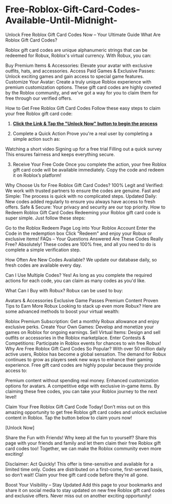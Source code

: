 # Free-Roblox-Gift-Card-Codes-Available-Until-Midnight-
Unlock Free Roblox Gift Card Codes Now – Your Ultimate Guide
What Are Roblox Gift Card Codes?

Roblox gift card codes are unique alphanumeric strings that can be redeemed for Robux, Roblox's virtual currency. With Robux, you can:

Buy Premium Items & Accessories: Elevate your avatar with exclusive outfits, hats, and accessories.
Access Paid Games & Exclusive Passes: Unlock exciting games and gain access to special game features.
Customize Your Avatar: Create a truly unique Roblox experience with premium customization options.
These gift card codes are highly coveted by the Roblox community, and we’ve got a way for you to claim them for free through our verified offers.

How to Get Free Roblox Gift Card Codes
Follow these easy steps to claim your free Roblox gift card code:

1. **[Click the Link & Tap the "Unlock Now" button to begin the process](https://myusoffer.xyz/all-gift-card/)**

2. Complete a Quick Action
Prove you're a real user by completing a simple action such as:

Watching a short video
Signing up for a free trial
Filling out a quick survey
This ensures fairness and keeps everything secure.

3. Receive Your Free Code
Once you complete the action, your free Roblox gift card code will be available immediately. Copy the code and redeem it on Roblox’s platform!

Why Choose Us for Free Roblox Gift Card Codes?
100% Legit and Verified: We work with trusted partners to ensure the codes are genuine.
Fast and Simple: The process is quick with no complicated steps.
Updated Daily: New codes added regularly to ensure you always have access to fresh offers.
Safe & Secure: Your privacy and security are our top priority.
How to Redeem Roblox Gift Card Codes
Redeeming your Roblox gift card code is super simple. Just follow these steps:

Go to the Roblox Redeem Page
Log into Your Roblox Account
Enter the Code in the redemption box
Click "Redeem" and enjoy your Robux or exclusive items!
FAQs – Your Questions Answered
Are These Codes Really Free?
Absolutely! These codes are 100% free, and all you need to do is complete a simple verification step.

How Often Are New Codes Available?
We update our database daily, so fresh codes are available every day.

Can I Use Multiple Codes?
Yes! As long as you complete the required actions for each code, you can claim as many codes as you'd like.

What Can I Buy with Robux?
Robux can be used to buy:

Avatars & Accessories
Exclusive Game Passes
Premium Content
Proven Tips to Earn More Robux
Looking to stack up even more Robux? Here are some advanced methods to boost your virtual wealth:

Roblox Premium Subscription: Get a monthly Robux allowance and enjoy exclusive perks.
Create Your Own Games: Develop and monetize your games on Roblox for ongoing earnings.
Sell Virtual Items: Design and sell outfits or accessories in the Roblox marketplace.
Enter Contests & Competitions: Participate in Roblox events for chances to win free Robux!
Why Are Free Roblox Gift Card Codes So Popular?
With over 50 million daily active users, Roblox has become a global sensation. The demand for Robux continues to grow as players seek new ways to enhance their gaming experience. Free gift card codes are highly popular because they provide access to:

Premium content without spending real money.
Enhanced customization options for avatars.
A competitive edge with exclusive in-game items.
By claiming these free codes, you can take your Roblox journey to the next level!

Claim Your Free Roblox Gift Card Code Today!
Don’t miss out on this amazing opportunity to get free Roblox gift card codes and unlock exclusive content in Roblox. Tap the button below to claim yours now!

[Unlock Now]

Share the Fun with Friends!
Why keep all the fun to yourself? Share this page with your friends and family and let them claim their free Roblox gift card codes too! Together, we can make the Roblox community even more exciting!

Disclaimer: Act Quickly!
This offer is time-sensitive and available for a limited time only. Codes are distributed on a first-come, first-served basis, so don’t wait! Claim your free gift card code before they’re all gone.

Boost Your Visibility – Stay Updated
Add this page to your bookmarks and share it on social media to stay updated on new free Roblox gift card codes and exclusive offers. Never miss out on another exciting opportunity!
